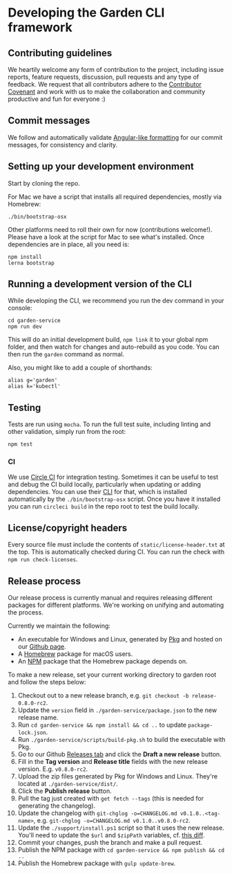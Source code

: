 # Developing the Garden CLI framework

## Contributing guidelines

We heartily welcome any form of contribution to the project, including issue reports, feature requests,
discussion, pull requests and any type of feedback. We request that all contributors
adhere to the [Contributor Covenant](CODE_OF_CONDUCT.md) and work with us to make the collaboration and
community productive and fun for everyone :)

## Commit messages

We follow and automatically validate
[Angular-like formatting](https://github.com/angular/angular.js/blob/master/DEVELOPERS.md#commits) for our
commit messages, for consistency and clarity.

## Setting up your development environment

Start by cloning the repo.

For Mac we have a script that installs all required dependencies, mostly via Homebrew:

    ./bin/bootstrap-osx

Other platforms need to roll their own for now (contributions welcome!). Please have a look
at the script for Mac to see what's installed. Once dependencies are in place, all you need is:

    npm install
    lerna bootstrap

## Running a development version of the CLI

While developing the CLI, we recommend you run the dev command in your console:

    cd garden-service
    npm run dev

This will do an initial development build, `npm link` it to your global npm folder, and then watch for
changes and auto-rebuild as you code. You can then run the `garden` command as normal.

Also, you might like to add a couple of shorthands:

    alias g='garden'
    alias k='kubectl'

## Testing

Tests are run using `mocha`. To run the full test suite, including linting and other validation, simply run
from the root:

    npm test

### CI

We use [Circle CI](https://circleci.com) for integration testing. Sometimes
it can be useful to test and debug the CI build locally, particularly when
updating or adding dependencies. You can use their
[CLI](https://circleci.com/docs/2.0/local-jobs/) for that, which
is installed automatically by the `./bin/bootstrap-osx` script. Once you
have it installed you can run `circleci build` in the repo root to test
the build locally.

## License/copyright headers

Every source file must include the contents of `static/license-header.txt` at the top. This is
automatically checked during CI. You can run the check with `npm run check-licenses`.

## Release process

Our release process is currently manual and requires releasing different packages for different platforms. We're working on unifying and automating the process.

Currently we maintain the following:

* An executable for Windows and Linux, generated by [Pkg](https://github.com/zeit/pkg) and hosted on our [Github page](https://github.com/garden-io/garden/releases).
* A [Homebrew](https://brew.sh/) package for macOS users.
* An [NPM](https://www.npmjs.com/package/garden-cli) package that the Homebrew package depends on.

To make a new release, set your current working directory to garden root and follow the steps below:

1. Checkout out to a new release branch, e.g. `git checkout -b release-0.8.0-rc2`.
2. Update the `version` field in `./garden-service/package.json` to the new release name.
3. Run `cd garden-service && npm install && cd ..` to update `package-lock.json`.
4. Run `./garden-service/scripts/build-pkg.sh` to build the executable with Pkg.
5. Go to our Github [Releases tab](https://github.com/garden-io/garden/releases) and click the **Draft a new release** button.
6. Fill in the **Tag version** and **Release title** fields with the new release version. E.g. `v0.8.0-rc2`.
7. Upload the zip files generated by Pkg for Windows and Linux. They're located at `./garden-service/dist/`.
8. Click the **Publish release** button.
9. Pull the tag just created with `get fetch --tags` (this is needed for generating the changelog).
10. Update the changelog with `git-chglog -o=CHANGELOG.md v0.1.0..<tag-name>`, e.g. `git-chglog -o=CHANGELOG.md v0.1.0..v0.8.0-rc2`.
10. Update the `./support/install.ps1` script so that it uses the new release. You'll need to update the `$url` and `$zipPath` variables, cf. [this diff](https://github.com/garden-io/garden/pull/356/files#diff-d576dca984d0197834587b96d68867f8).
11. Commit your changes, push the branch and make a pull request.
12. Publish the NPM package with `cd garden-service && npm publish && cd ..`
13. Publish the Homebrew package with `gulp update-brew`.
